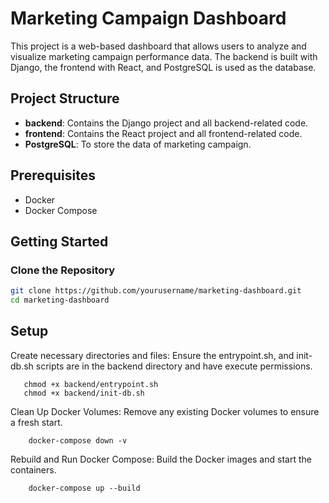 # Marketing Campaign Dashboard

This project is a web-based dashboard that allows users to analyze and visualize marketing campaign performance data. The backend is built with Django, the frontend with React, and PostgreSQL is used as the database.

## Project Structure

- **backend**: Contains the Django project and all backend-related code.
- **frontend**: Contains the React project and all frontend-related code.
- **PostgreSQL**: To store the data of marketing campaign.

## Prerequisites

- Docker
- Docker Compose

## Getting Started

### Clone the Repository

```bash
git clone https://github.com/yourusername/marketing-dashboard.git
cd marketing-dashboard
```

## Setup

Create necessary directories and files:
Ensure the entrypoint.sh, and init-db.sh scripts are in the backend directory and have execute permissions.
```
   chmod +x backend/entrypoint.sh
   chmod +x backend/init-db.sh
```    
Clean Up Docker Volumes: Remove any existing Docker volumes to ensure a fresh start.
```
    docker-compose down -v
```
Rebuild and Run Docker Compose: Build the Docker images and start the containers.
```
    docker-compose up --build
```
